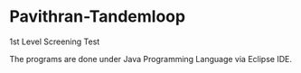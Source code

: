 # Pavithran-Tandemloop
1st Level Screening Test

The programs are done under Java Programming Language via Eclipse IDE.
